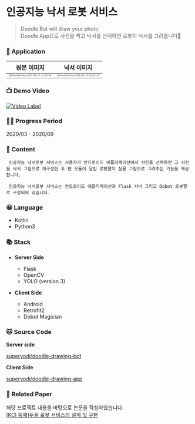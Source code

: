 # 인공지능 낙서 로봇 서비스

> Doodle Bot will draw your photo  
> Doodle App으로 사진을 찍고 낙서를 선택하면 로봇이 낙서를 그려줍니다🙊


### 📱 Application

| 원본 이미지                                                  | 낙서 이미지                                                  |
| ------------------------------------------------------------ | ------------------------------------------------------------ |
| <img src="https://user-images.githubusercontent.com/31922389/127654467-baf4eaed-bed8-4b36-9475-4db2809e33f6.jpeg" alt="KakaoTalk_Photo_2020-09-15-11-22-04" style="zoom:33%;" /> | <img src="https://user-images.githubusercontent.com/31922389/127654477-caf2ac11-e1e6-4c3f-8d65-bca64af6415e.jpeg" alt="KakaoTalk_Photo_2020-09-15-11-22-10" style="zoom:33%;" /> |



### 📺 Demo Video

[![Video Label](https://img.youtube.com/vi/WRzmHwNDsy8/0.jpg)](https://youtu.be/WRzmHwNDsy8)


### 🤸‍♀️ Progress Period

2020/03 - 2020/09  


### 📔 Content

```
 인공지능 낙서로봇 서비스는 사용자가 안드로이드 애플리케이션에서 사진을 선택하면 그 사진을 낙서 그림으로 재구성한 후 펜 모듈이 달린 로봇팔이 실물 그림으로 그려주는 기능을 제공합니다.  

 인공지능 낙서로봇 서비스는 안드로이드 애플리케이션과 Flask 서버 그리고 Dobot 로봇팔로 구성되어 있습니다. 
```


### 😀 Language

- Kotlin
- Python3

### 📚 Stack

- **Server Side**
  - Flask
  - OpenCV
  - YOLO (version 3)

- **Client Side**
  - Android
  - Retrofit2
  - Dobot Magician

### 🐱 Source Code

**Server side**

[superyodi/doodle-drawing-bot](https://github.com/superyodi/doodle-drawing-bot)

**Client Side**

[superyodi/doodle-drawing-app](https://github.com/superyodi/doodle-drawing-app)


### 📄 Related Paper

해당 프로젝트 내용을 바탕으로 논문을 작성하였습니다.   
[[KCI 등재]두들 로봇 서비스의 설계 및 구현](https://www.kci.go.kr/kciportal/ci/sereArticleSearch/ciSereArtiView.kci?sereArticleSearchBean.artiId=ART002663743)

